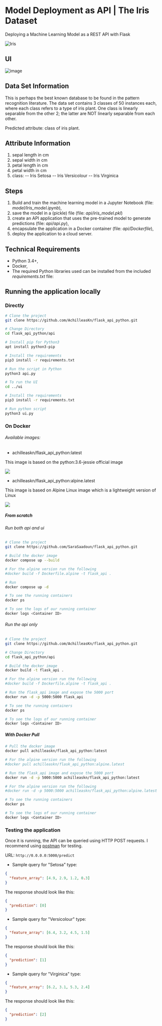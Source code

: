 # Model Deployment as API | The Iris Dataset

Deploying a Machine Learning Model as a REST API with Flask

![Iris](https://s3.amazonaws.com/assets.datacamp.com/blog_assets/Machine+Learning+R/iris-machinelearning.png "Iris")

## UI 

![image](https://github.com/user-attachments/assets/90478df7-a17d-49ed-9482-c241b743663f)

## Data Set Information

This is perhaps the best known database to be found in the pattern recognition literature. The data set contains 3 classes of 50 instances each, where each class refers to a type of iris plant. One class is linearly separable from the other 2; the latter are NOT linearly separable from each other.

Predicted attribute: class of iris plant.

## Attribute Information

1. sepal length in cm
2. sepal width in cm
3. petal length in cm
4. petal width in cm
5. class:
   -- Iris Setosa
   -- Iris Versicolour
   -- Iris Virginica

## Steps

1. Build and train the machine learning model in a Jupyter Notebook (file: _model/Iris_model.ipynb_),
2. save the model in a (pickle) file (file: _api/iris_model.pkl_)
3. create an API application that uses the pre-trained model to generate predictions (file: _api/api.py_),
4. encapsulate the application in a Docker container (file: _api/Dockerfile_),
5. deploy the application to a cloud server.

## Technical Requirements

- Python 3.4+,
- Docker,
- The required Python libraries used can be installed from the included _requirements.txt_ file:

## Running the application locally

### Directly

```bash
# Clone the project
git clone https://github.com/AchilleasKn/flask_api_python.git

# Change Directory
cd flask_api_python/api

# Install pip for Python3
apt install python3-pip

# Install the requirements
pip3 install -r requirements.txt

# Run the script in Python
python3 api.py

# To run the UI
cd ../ui

# Install the requirements
pip3 install -r requirements.txt

# Run python script
python3 ui.py
```

### On Docker

###### Available images:

- achilleaskn/flask_api_python:latest

This image is based on the python:3.6-jessie official image

[![](https://images.microbadger.com/badges/image/achilleaskn/flask_api_python.svg)](https://microbadger.com/images/achilleaskn/flask_api_python "Get your own image badge on microbadger.com")

- achilleaskn/flask_api_python:alpine.latest

This image is based on Alpine Linux image which is a lightweight version of Linux

[![](https://images.microbadger.com/badges/image/achilleaskn/flask_api_python:alpine.latest.svg)](https://microbadger.com/images/achilleaskn/flask_api_python:alpine.latest "Get your own image badge on microbadger.com")

##### From scratch

###### Run both api and ui

```bash
# Clone the project
git clone https://github.com/SaraSaadoun/flask_api_python.git

# Build the docker image
docker compose up --build

# For the alpine version run the following
#docker build -f Dockerfile.alpine -t flask_api .

# Run
docker compose up -d

# To see the running containers
docker ps

# To see the logs of our running container
docker logs <Container ID>
```

###### Run the api only

```bash
# Clone the project
git clone https://github.com/AchilleasKn/flask_api_python.git

# Change Directory
cd flask_api_python/api

# Build the docker image
docker build -t flask_api .

# For the alpine version run the following
#docker build -f Dockerfile.alpine -t flask_api .

# Run the flask_api image and expose the 5000 port
docker run -d -p 5000:5000 flask_api

# To see the running containers
docker ps

# To see the logs of our running container
docker logs <Container ID>
```

##### With Docker Pull

```bash
# Pull the docker image
docker pull achilleaskn/flask_api_python:latest

# For the alpine version run the following
#docker pull achilleaskn/flask_api_python:alpine.latest

# Run the flask_api image and expose the 5000 port
docker run -d -p 5000:5000 achilleaskn/flask_api_python:latest

# For the alpine version run the following
#docker run -d -p 5000:5000 achilleaskn/flask_api_python:alpine.latest

# To see the running containers
docker ps

# To see the logs of our running container
docker logs <Container ID>
```

### Testing the application

Once it is running, the API can be queried using HTTP POST requests.
I recommend using [postman](https://www.getpostman.com/) for testing.

URL: `http://0.0.0.0:5000/predict`

- Sample query for "Setosa" type:

```json
{
  "feature_array": [4.9, 2.9, 1.2, 0.3]
}
```

The response should look like this:

```json
{
  "prediction": [0]
}
```

- Sample query for "Versicolour" type:

```json
{
  "feature_array": [6.4, 3.2, 4.5, 1.5]
}
```

The response should look like this:

```json
{
  "prediction": [1]
}
```

- Sample query for "Virginica" type:

```json
{
  "feature_array": [6.2, 3.1, 5.3, 2.4]
}
```

The response should look like this:

```json
{
  "prediction": [2]
}
```
